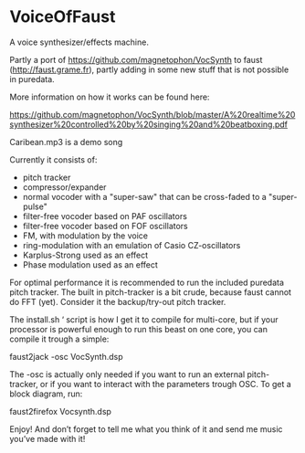 VoiceOfFaust
============

A voice synthesizer/effects machine.

Partly a port of https://github.com/magnetophon/VocSynth to faust (http://faust.grame.fr), partly adding in some new stuff that is not possible in puredata.

More information on how it works can be found here:

https://github.com/magnetophon/VocSynth/blob/master/A%20realtime%20synthesizer%20controlled%20by%20singing%20and%20beatboxing.pdf

Caribean.mp3 is a demo song

Currently it consists of:

* pitch tracker
* compressor/expander
* normal vocoder with a "super-saw" that can be cross-faded to a "super-pulse"
* filter-free vocoder based on PAF oscillators
* filter-free vocoder based on FOF oscillators
* FM, with modulation by the voice
* ring-modulation with an emulation of Casio CZ-oscillators
* Karplus-Strong used as an effect
* Phase modulation used as an effect



For optimal performance it is recommended to run the included puredata pitch tracker.
The built in pitch-tracker is a bit crude, because faust cannot do FFT (yet).
Consider it the backup/try-out pitch tracker.

The install.sh ‘ script is how I get it to compile for multi-core, but if your processor is powerful enough to run this beast on one core, you can compile it trough a simple:

faust2jack -osc VocSynth.dsp

The -osc is actually only needed if you want to run an external pitch-tracker, or if you want to interact with the parameters trough OSC.
To get a block diagram, run:

faust2firefox Vocsynth.dsp


Enjoy! And don’t forget to tell me what you think of it and send me music you’ve made with it!
